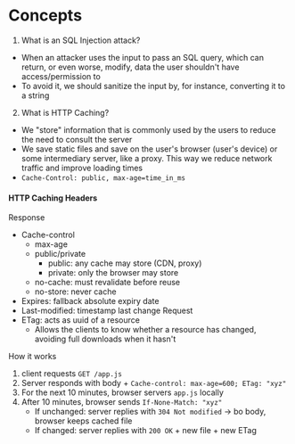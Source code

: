 # Concepts

1. What is an SQL Injection attack?

- When an attacker uses the input to pass an SQL query, which can return, or even worse, modify, data the user shouldn't have access/permission to
- To avoid it, we should sanitize the input by, for instance, converting it to a string

2. What is HTTP Caching?

- We "store" information that is commonly used by the users to reduce the need to consult the server
- We save static files and save on the user's browser (user's device) or some intermediary server, like a proxy. This way we reduce network traffic and improve loading times
- `Cache-Control: public, max-age=time_in_ms`

#### HTTP Caching Headers

Response

- Cache-control
  - max-age
  - public/private
    - public: any cache may store (CDN, proxy)
    - private: only the browser may store
  - no-cache: must revalidate before reuse
  - no-store: never cache
- Expires: fallback absolute expiry date
- Last-modified: timestamp last change
  Request
- ETag: acts as uuid of a resource
  - Allows the clients to know whether a resource has changed, avoiding full downloads when it hasn't

How it works

1. client requests `GET /app.js`
2. Server responds with body + `Cache-control: max-age=600; ETag: "xyz"`
3. For the next 10 minutes, browser servers `app.js` locally
4. After 10 minutes, browser sends `If-None-Match: "xyz"`
   - If unchanged: server replies with `304 Not modified` -> bo body, browser keeps cached file
   - If changed: server replies with `200 OK` + new file + new ETag
